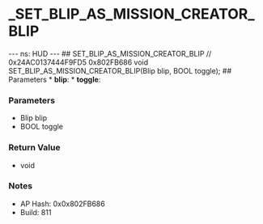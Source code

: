 # _SET_BLIP_AS_MISSION_CREATOR_BLIP

--- ns: HUD --- ## SET_BLIP_AS_MISSION_CREATOR_BLIP  // 0x24AC0137444F9FD5 0x802FB686 void SET_BLIP_AS_MISSION_CREATOR_BLIP(Blip blip, BOOL toggle);   ## Parameters * **blip**: * **toggle**:

### Parameters
* Blip blip
* BOOL toggle

### Return Value
* void

### Notes
* AP Hash: 0x0x802FB686
* Build: 811

